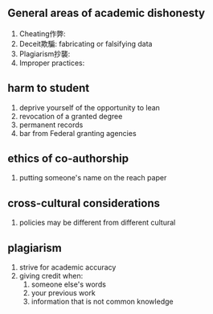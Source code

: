 ## General areas of academic dishonesty
1. Cheating作弊:
2. Deceit欺騙: fabricating or falsifying data
3. Plagiarism抄襲: 
4. Improper practices:
## harm to student
1. deprive yourself of the opportunity to lean
2. revocation of  a granted degree
3. permanent records
4. bar from Federal granting agencies
## ethics of co-authorship
1. putting someone's name on the reach paper
## cross-cultural considerations
1. policies may be different from different cultural
## plagiarism
1. strive for academic accuracy
2. giving credit when:
    1. someone else's words
    2. your previous work
    3. information that is not common knowledge